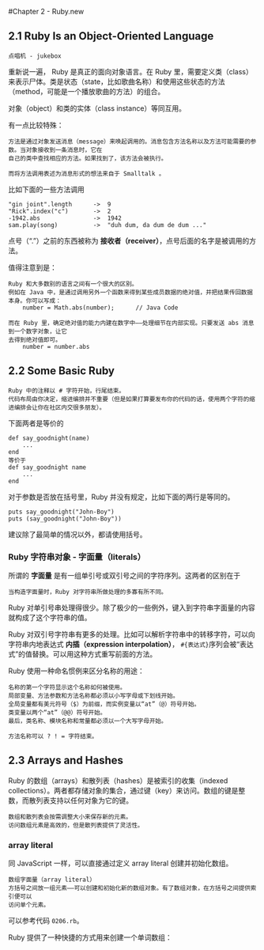 #Chapter 2 - Ruby.new

## 2.1 Ruby Is an Object-Oriented Language

	点唱机 - jukebox

重新说一遍， Ruby 是真正的面向对象语言。在 Ruby 里，需要定义类（class）来表示尸体。类是状态（state，比如歌曲名称）和使用这些状态的方法（method，可能是一个播放歌曲的方法）的组合。

对象（object）和类的实体（class instance）等同互用。

有一点比较特殊：

	方法是通过对象发送消息（message）来唤起调用的。消息包含方法名称以及方法可能需要的参数。当对象接收到一条消息时，它在
	自己的类中查找相应的方法。如果找到了，该方法会被执行。

	而将方法调用表述为消息形式的想法来自于 Smalltalk 。

比如下面的一些方法调用

	"gin joint".length		->	9
	"Rick".index("c")		->	2
	-1942.abs				-> 	1942
	sam.play(song)			->	"duh dum, da dum de dum ..."

点号（“.”）之前的东西被称为 **接收者（receiver）**，点号后面的名字是被调用的方法。

值得注意到是：

	Ruby 和大多数别的语言之间有一个很大的区别。
	例如在 Java 中，是通过调用另外一个函数来得到某些成员数据的绝对值，并把结果传回数据本身。你可以写成：
		number = Math.abs(number);		// Java Code

	而在 Ruby 里，确定绝对值的能力内建在数字中——处理细节在内部实现。只要发送 abs 消息到一个数字对象，让它
	去得到绝对值即可。
		number = number.abs

## 2.2 Some Basic Ruby

	Ruby 中的注释以 # 字符开始，行尾结束。
	代码布局由你决定，缩进编排并不重要（但是如果打算要发布你的代码的话，使用两个字符的缩进编排会让你在社区内交很多朋友）。

下面两者是等价的

	def say_goodnight(name)
		...
	end
	等价于
	def say_goodnight name
		...
	end

对于参数是否放在括号里，Ruby 并没有规定，比如下面的两行是等同的。

	puts say_goodnight("John-Boy")
	puts (say_goodnight("John-Boy"))

建议除了最简单的情况以外，都请使用括号。

### Ruby 字符串对象 - 字面量（literals）
所谓的 **字面量** 是有一组单引号或双引号之间的字符序列。这两者的区别在于

	当构造字面量时，Ruby 对字符串所做处理的多寡有所不同。

Ruby 对单引号串处理得很少。除了极少的一些例外，键入到字符串字面量的内容就构成了这个字符串的值。

Ruby 对双引号字符串有更多的处理。比如可以解析字符串中的转移字符，可以向字符串内地表达式 **内插（expression interpolation）**， `#{表达式}`序列会被“表达式”的值替换。可以用这种方式重写前面的方法。

Ruby 使用一种命名惯例来区分名称的用途：

	名称的第一个字符显示这个名称如何被使用。
	局部变量、方法参数和方法名称都必须以小写字母或下划线开始。
	全局变量都有美元符号（$）为前缀，而实例变量以“at”（@）符号开始。
	类变量以两个“at”（@@）符号开始。
	最后，类名称、模块名称和常量都必须以一个大写字母开始。

	方法名称可以 ? ! = 字符结束。

## 2.3 Arrays and Hashes
Ruby 的数组（arrays）和散列表（hashes）是被索引的收集（indexed collections）。两者都存储对象的集合，通过键（key）来访问。数组的键是整数，而散列表支持以任何对象为它的键。

    数组和散列表会按需调整大小来保存新的元素。
    访问数组元素是高效的，但是散列表提供了灵活性。

### array literal
同 JavaScript 一样，可以直接通过定义 array literal 创建并初始化数组。

    数组字面量（array literal）
    方括号之间放一组元素——可以创建和初始化新的数组对象。有了数组对象，在方括号之间提供索引便可以
    访问单个元素。

可以参考代码 `0206.rb`。

Ruby 提供了一种快捷的方式用来创建一个单词数组：





